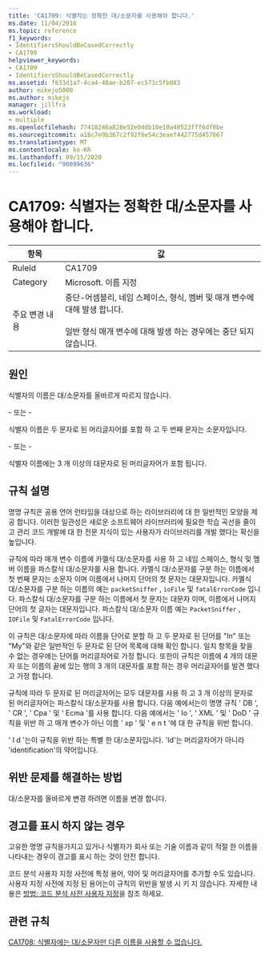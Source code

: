 ```yaml
---
title: 'CA1709: 식별자는 정확한 대/소문자를 사용해야 합니다.'
ms.date: 11/04/2016
ms.topic: reference
f1_keywords:
- IdentifiersShouldBeCasedCorrectly
- CA1709
helpviewer_keywords:
- CA1709
- IdentifiersShouldBeCasedCorrectly
ms.assetid: f633d1a7-4ca4-40ae-b207-ec571c5fb083
author: mikejo5000
ms.author: mikejo
manager: jillfra
ms.workload:
- multiple
ms.openlocfilehash: 77418246a828e52e0ddb10e10a48523fff6df0be
ms.sourcegitcommit: a18c7e9b367c2f92f6e54c3eaef442775d457667
ms.translationtype: MT
ms.contentlocale: ko-KR
ms.lasthandoff: 09/15/2020
ms.locfileid: "90099636"
---
```

# <a name="ca1709-identifiers-should-be-cased-correctly"></a>CA1709: 식별자는 정확한 대/소문자를 사용해야 합니다.

|항목|값|
|-|-|
|RuleId|CA1709|
|Category|Microsoft. 이름 지정|
|주요 변경 내용|중단-어셈블리, 네임 스페이스, 형식, 멤버 및 매개 변수에 대해 발생 합니다.<br /><br /> 일반 형식 매개 변수에 대해 발생 하는 경우에는 중단 되지 않습니다.|

## <a name="cause"></a>원인

식별자의 이름은 대/소문자를 올바르게 따르지 않습니다.

\- 또는 -

식별자 이름은 두 문자로 된 머리글자어를 포함 하 고 두 번째 문자는 소문자입니다.

\- 또는 -

식별자 이름에는 3 개 이상의 대문자로 된 머리글자어가 포함 됩니다.

## <a name="rule-description"></a>규칙 설명

명명 규칙은 공용 언어 런타임을 대상으로 하는 라이브러리에 대 한 일반적인 모양을 제공 합니다. 이러한 일관성은 새로운 소프트웨어 라이브러리에 필요한 학습 곡선을 줄이고 관리 코드 개발에 대 한 전문 지식이 있는 사용자가 라이브러리를 개발 했다는 확신을 높입니다.

규칙에 따라 매개 변수 이름에 카멜식 대/소문자를 사용 하 고 네임 스페이스, 형식 및 멤버 이름을 파스칼식 대/소문자를 사용 합니다. 카멜식 대/소문자를 구분 하는 이름에서 첫 번째 문자는 소문자 이며 이름에서 나머지 단어의 첫 문자는 대문자입니다. 카멜식 대/소문자를 구분 하는 이름의 예는 `packetSniffer` , `ioFile` 및 `fatalErrorCode` 입니다. 파스칼식 대/소문자를 구분 하는 이름에서 첫 문자는 대문자 이며, 이름에서 나머지 단어의 첫 글자는 대문자입니다. 파스칼식 대/소문자 이름 예는 `PacketSniffer` , `IOFile` 및 `FatalErrorCode` 입니다.

이 규칙은 대/소문자에 따라 이름을 단어로 분할 하 고 두 문자로 된 단어를 "In" 또는 "My"와 같은 일반적인 두 문자로 된 단어 목록에 대해 확인 합니다. 일치 항목을 찾을 수 없는 경우에는 단어를 머리글자어로 가정 합니다. 또한이 규칙은 이름에 4 개의 대문자 또는 이름의 끝에 있는 행의 3 개의 대문자를 포함 하는 경우 머리글자어를 발견 했다고 가정 합니다.

규칙에 따라 두 문자로 된 머리글자어는 모두 대문자를 사용 하 고 3 개 이상의 문자로 된 머리글자어는 파스칼식 대/소문자를 사용 합니다. 다음 예에서는이 명명 규칙 ' DB ', ' CR ', ' Cpa ' 및 ' Ecma '를 사용 합니다. 다음 예에서는 ' Io ', ' XML ' 및 ' DoD ' 규칙을 위반 하 고 매개 변수가 아닌 이름 ' xp ' 및 ' e n t '에 대 한 규칙을 위반 합니다.

' I d '는이 규칙을 위반 하는 특별 한 대/소문자입니다. 'Id'는 머리글자어가 아니라 'identification'의 약어입니다.

## <a name="how-to-fix-violations"></a>위반 문제를 해결하는 방법

대/소문자를 올바르게 변경 하려면 이름을 변경 합니다.

## <a name="when-to-suppress-warnings"></a>경고를 표시 하지 않는 경우

고유한 명명 규칙을가지고 있거나 식별자가 회사 또는 기술 이름과 같이 적절 한 이름을 나타내는 경우이 경고를 표시 하는 것이 안전 합니다.

코드 분석 사용자 지정 사전에 특정 용어, 약어 및 머리글자어를 추가할 수도 있습니다. 사용자 지정 사전에 지정 된 용어는이 규칙의 위반을 발생 시 키 지 않습니다. 자세한 내용은 [방법: 코드 분석 사전 사용자 지정](../code-quality/how-to-customize-the-code-analysis-dictionary.md)을 참조 하세요.

## <a name="related-rules"></a>관련 규칙

[CA1708: 식별자에는 대/소문자만 다른 이름을 사용할 수 없습니다.](../code-quality/ca1708.md)
